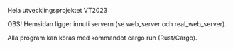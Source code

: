 Hela utvecklingsprojektet VT2023

OBS! Hemsidan ligger innuti servern (se web_server och real_web_server).

Alla program kan köras med kommandot cargo run (Rust/Cargo).